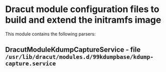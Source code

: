 Dracut module configuration files to build and extend the initramfs image
=========================================================================

This module contains the following parsers:

DracutModuleKdumpCaptureService - file ``/usr/lib/dracut/modules.d/99kdumpbase/kdump-capture.service``
------------------------------------------------------------------------------------------------------